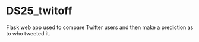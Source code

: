 # DS25_twitoff
Flask web app used to compare Twitter users and then make a prediction as to who tweeted it.
